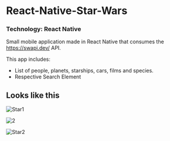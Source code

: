 # React-Native-Star-Wars
### Technology: React Native
Small mobile application made in React Native that consumes the https://swapi.dev/ API. 

This app includes:
* List of people, planets, starships, cars, films and species.
* Respective Search Element

## Looks like this
![Star1](https://github.com/santiagomonterof/React-Native-Star-Wars/assets/108990849/237d8360-612c-4364-899d-cc31a80fdad0)

![2](https://github.com/santiagomonterof/React-Native-Star-Wars/assets/108990849/cecff73d-9ebb-43a7-aee8-1a7a43723826)

![Star2](https://github.com/santiagomonterof/React-Native-Star-Wars/assets/108990849/20f1b55b-ad88-4a14-8d1f-06b920b0529c)
